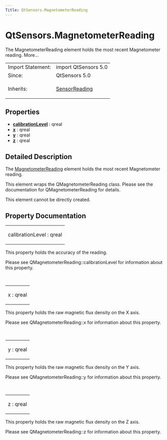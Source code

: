 ```yaml
---
Title: QtSensors.MagnetometerReading
---
```


# QtSensors.MagnetometerReading

<span class="subtitle"></span>
<!-- $$$MagnetometerReading-brief -->
<p>The MagnetometerReading element holds the most recent Magnetometer reading. More...</p>
<!-- @@@MagnetometerReading -->
<table class="alignedsummary">
<tr><td class="memItemLeft rightAlign topAlign"> Import Statement:</td><td class="memItemRight bottomAlign"> import QtSensors 5.0</td></tr><tr><td class="memItemLeft rightAlign topAlign"> Since:</td><td class="memItemRight bottomAlign">  QtSensors 5.0</td></tr><tr><td class="memItemLeft rightAlign topAlign"> Inherits:</td><td class="memItemRight bottomAlign"> <p><a href="QtSensors.SensorReading.md">SensorReading</a></p>
</td></tr></table><ul>
</ul>
<h2 id="properties">Properties</h2>
<ul>
<li class="fn"><b><b><a href="#calibrationLevel-prop">calibrationLevel</a></b></b> : qreal</li>
<li class="fn"><b><b><a href="#x-prop">x</a></b></b> : qreal</li>
<li class="fn"><b><b><a href="#y-prop">y</a></b></b> : qreal</li>
<li class="fn"><b><b><a href="#z-prop">z</a></b></b> : qreal</li>
</ul>
<!-- $$$MagnetometerReading-description -->
<h2 id="details">Detailed Description</h2>
</p>
<p>The <a href="index.html">MagnetometerReading</a> element holds the most recent Magnetometer reading.</p>
<p>This element wraps the QMagnetometerReading class. Please see the documentation for QMagnetometerReading for details.</p>
<p>This element cannot be directly created.</p>
<!-- @@@MagnetometerReading -->
<h2>Property Documentation</h2>
<!-- $$$calibrationLevel -->
<table class="qmlname"><tr valign="top" id="calibrationLevel-prop"><td class="tblQmlPropNode"><p><span class="name">calibrationLevel</span> : <span class="type">qreal</span></p></td></tr></table><p>This property holds the accuracy of the reading.</p>
<p>Please see QMagnetometerReading::calibrationLevel for information about this property.</p>
<!-- @@@calibrationLevel -->
<br/>
<!-- $$$x -->
<table class="qmlname"><tr valign="top" id="x-prop"><td class="tblQmlPropNode"><p><span class="name">x</span> : <span class="type">qreal</span></p></td></tr></table><p>This property holds the raw magnetic flux density on the X axis.</p>
<p>Please see QMagnetometerReading::x for information about this property.</p>
<!-- @@@x -->
<br/>
<!-- $$$y -->
<table class="qmlname"><tr valign="top" id="y-prop"><td class="tblQmlPropNode"><p><span class="name">y</span> : <span class="type">qreal</span></p></td></tr></table><p>This property holds the raw magnetic flux density on the Y axis.</p>
<p>Please see QMagnetometerReading::y for information about this property.</p>
<!-- @@@y -->
<br/>
<!-- $$$z -->
<table class="qmlname"><tr valign="top" id="z-prop"><td class="tblQmlPropNode"><p><span class="name">z</span> : <span class="type">qreal</span></p></td></tr></table><p>This property holds the raw magnetic flux density on the Z axis.</p>
<p>Please see QMagnetometerReading::z for information about this property.</p>
<!-- @@@z -->
<br/>
